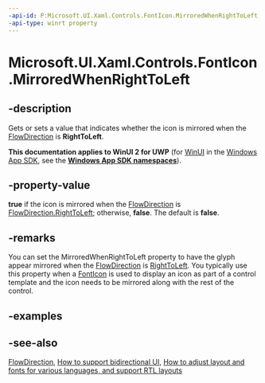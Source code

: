 ```yaml
---
-api-id: P:Microsoft.UI.Xaml.Controls.FontIcon.MirroredWhenRightToLeft
-api-type: winrt property
---
```


<!-- Property syntax
public bool MirroredWhenRightToLeft { get;  set; }
-->

# Microsoft.UI.Xaml.Controls.FontIcon.MirroredWhenRightToLeft

## -description
Gets or sets a value that indicates whether the icon is mirrored when the [FlowDirection](../microsoft.ui.xaml/frameworkelement_flowdirection.md) is **RightToLeft**.

**This documentation applies to WinUI 2 for UWP** (for [WinUI](/windows/apps/winui/winui3/) in the [Windows App SDK](/windows/apps/windows-app-sdk/), see the **[Windows App SDK namespaces](/windows/windows-app-sdk/api/winrt/)**).

## -property-value
**true** if the icon is mirrored when the [FlowDirection](../microsoft.ui.xaml/frameworkelement_flowdirection.md) is [FlowDirection.RightToLeft](../microsoft.ui.xaml/flowdirection.md); otherwise, **false**. The default is **false**.

## -remarks
You can set the MirroredWhenRightToLeft property to have the glyph appear mirrored when the [FlowDirection](../microsoft.ui.xaml/frameworkelement_flowdirection.md) is [RightToLeft](../microsoft.ui.xaml/flowdirection.md). You typically use this property when a [FontIcon](fonticon.md) is used to display an icon as part of a control template and the icon needs to be mirrored along with the rest of the control.

## -examples

## -see-also
[FlowDirection](../microsoft.ui.xaml/frameworkelement_flowdirection.md), [How to support bidirectional UI](/previous-versions/windows/apps/jj712703(v=win.10)), [How to adjust layout and fonts for various languages, and support RTL layouts](/previous-versions/windows/apps/hh967760(v=win.10))
